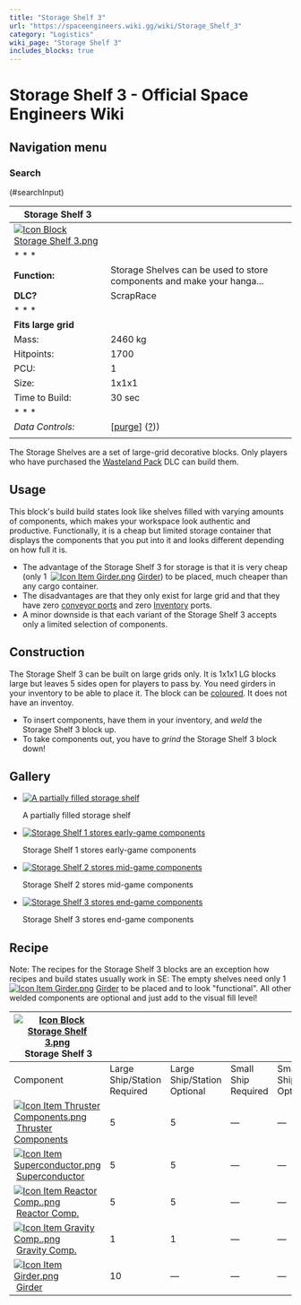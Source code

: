 ```yaml
---
title: "Storage Shelf 3"
url: "https://spaceengineers.wiki.gg/wiki/Storage_Shelf_3"
category: "Logistics"
wiki_page: "Storage Shelf 3"
includes_blocks: true
---
```


# Storage Shelf 3 - Official Space Engineers Wiki

## Navigation menu

### Search

(#searchInput)

| Storage Shelf 3 |     |
| --- | --- |
| [![Icon Block Storage Shelf 3.png](https://spaceengineers.wiki.gg/images/9/98/Icon_Block_Storage_Shelf_3.png?25eb25)](https://spaceengineers.wiki.gg/wiki/File:Icon_Block_Storage_Shelf_3.png) |     |
| * * * |     |
| **Function:** | Storage Shelves can be used to store components and make your hanga... |
| **DLC?** | ScrapRace |
| * * * |     |
| **Fits large grid** |     |
| Mass: | 2460 kg |
| Hitpoints: | 1700 |
| PCU: | 1   |
| Size: | 1x1x1 |
| Time to Build: | 30 sec |
| * * * |     |
| _Data Controls:_ | \[[purge](https://spaceengineers.wiki.gg/wiki/Storage_Shelf_3?action=purge)\] ([?](https://spaceengineers.wiki.gg/wiki/Template:Info_Block))) |
|     |     |

The Storage Shelves are a set of large-grid decorative blocks. Only players who have purchased the [Wasteland Pack](https://spaceengineers.wiki.gg/wiki/Wasteland_Pack "Wasteland Pack") DLC can build them.

## Usage

This block's build build states look like shelves filled with varying amounts of components, which makes your workspace look authentic and productive. Functionally, it is a cheap but limited storage container that displays the components that you put into it and looks different depending on how full it is.

*   The advantage of the Storage Shelf 3 for storage is that it is very cheap (only 1  [![Icon Item Girder.png](https://spaceengineers.wiki.gg/images/thumb/e/e9/Icon_Item_Girder.png/21px-Icon_Item_Girder.png?b2c906)](https://spaceengineers.wiki.gg/wiki/Girder "Girder") [Girder](https://spaceengineers.wiki.gg/wiki/Girder "Girder")) to be placed, much cheaper than any cargo container.
*   The disadvantages are that they only exist for large grid and that they have zero [conveyor ports](https://spaceengineers.wiki.gg/wiki/Conveyor_system "Conveyor system") and zero [Inventory](https://spaceengineers.wiki.gg/wiki/Inventory "Inventory") ports.
*   A minor downside is that each variant of the Storage Shelf 3 accepts only a limited selection of components.

## Construction

The Storage Shelf 3 can be built on large grids only. It is 1x1x1 LG blocks large but leaves 5 sides open for players to pass by. You need girders in your inventory to be able to place it. The block can be [coloured](https://spaceengineers.wiki.gg/wiki/Color "Color"). It does not have an inventoy.

*   To insert components, have them in your inventory, and _weld_ the Storage Shelf 3 block up.
*   To take components out, you have to _grind_ the Storage Shelf 3 block down!

## Gallery

*   [![A partially filled storage shelf](https://spaceengineers.wiki.gg/images/thumb/e/e8/Storage_shelve.jpg/120px-Storage_shelve.jpg?813f84)](https://spaceengineers.wiki.gg/wiki/File:Storage_shelve.jpg "A partially filled storage shelf")
    
    A partially filled storage shelf
    
*   [![Storage Shelf 1 stores early-game components](https://spaceengineers.wiki.gg/images/thumb/a/a6/Icon_Block_Storage_Shelf_1.png/120px-Icon_Block_Storage_Shelf_1.png?d8d7d2)](https://spaceengineers.wiki.gg/wiki/File:Icon_Block_Storage_Shelf_1.png "Storage Shelf 1 stores early-game components")
    
    Storage Shelf 1 stores early-game components
    
*   [![Storage Shelf 2 stores mid-game components](https://spaceengineers.wiki.gg/images/thumb/8/82/Icon_Block_Storage_Shelf_2.png/120px-Icon_Block_Storage_Shelf_2.png?af7dc1)](https://spaceengineers.wiki.gg/wiki/File:Icon_Block_Storage_Shelf_2.png "Storage Shelf 2 stores mid-game components")
    
    Storage Shelf 2 stores mid-game components
    
*   [![Storage Shelf 3 stores end-game components](https://spaceengineers.wiki.gg/images/thumb/9/98/Icon_Block_Storage_Shelf_3.png/120px-Icon_Block_Storage_Shelf_3.png?25eb25)](https://spaceengineers.wiki.gg/wiki/File:Icon_Block_Storage_Shelf_3.png "Storage Shelf 3 stores end-game components")
    
    Storage Shelf 3 stores end-game components
    

## Recipe

Note: The recipes for the Storage Shelf 3 blocks are an exception how recipes and build states usually work in SE: The empty shelves need only 1  [![Icon Item Girder.png](https://spaceengineers.wiki.gg/images/thumb/e/e9/Icon_Item_Girder.png/21px-Icon_Item_Girder.png?b2c906)](https://spaceengineers.wiki.gg/wiki/Girder "Girder") [Girder](https://spaceengineers.wiki.gg/wiki/Girder "Girder") to be placed and to look "functional". All other welded components are optional and just add to the visual fill level!

| [![Icon Block Storage Shelf 3.png](https://spaceengineers.wiki.gg/images/thumb/9/98/Icon_Block_Storage_Shelf_3.png/21px-Icon_Block_Storage_Shelf_3.png?25eb25)](https://spaceengineers.wiki.gg/wiki/Storage_Shelf_3 "Storage Shelf 3") Storage Shelf 3 |     |     |     |     |
| --- | --- | --- | --- | --- |
| Component | Large Ship/Station  <br>Required | Large Ship/Station  <br>Optional | Small Ship  <br>Required | Small Ship  <br>Optional |
| [![Icon Item Thruster Components.png](https://spaceengineers.wiki.gg/images/thumb/5/51/Icon_Item_Thruster_Components.png/21px-Icon_Item_Thruster_Components.png?a3a389)](https://spaceengineers.wiki.gg/wiki/Thruster_Components "Thruster Components") [Thruster Components](https://spaceengineers.wiki.gg/wiki/Thruster_Components "Thruster Components") | 5   | 5   | —   | —   |
| [![Icon Item Superconductor.png](https://spaceengineers.wiki.gg/images/thumb/a/a9/Icon_Item_Superconductor.png/21px-Icon_Item_Superconductor.png?b28dbd)](https://spaceengineers.wiki.gg/wiki/Superconductor "Superconductor") [Superconductor](https://spaceengineers.wiki.gg/wiki/Superconductor "Superconductor") | 5   | 5   | —   | —   |
| [![Icon Item Reactor Comp..png](https://spaceengineers.wiki.gg/images/thumb/e/ed/Icon_Item_Reactor_Comp..png/21px-Icon_Item_Reactor_Comp..png?a4057b)](https://spaceengineers.wiki.gg/wiki/Reactor_Comp. "Reactor Comp.") [Reactor Comp.](https://spaceengineers.wiki.gg/wiki/Reactor_Comp. "Reactor Comp.") | 5   | 5   | —   | —   |
| [![Icon Item Gravity Comp..png](https://spaceengineers.wiki.gg/images/thumb/c/c7/Icon_Item_Gravity_Comp..png/21px-Icon_Item_Gravity_Comp..png?191808)](https://spaceengineers.wiki.gg/wiki/Gravity_Comp. "Gravity Comp.") [Gravity Comp.](https://spaceengineers.wiki.gg/wiki/Gravity_Comp. "Gravity Comp.") | 1   | 1   | —   | —   |
| [![Icon Item Girder.png](https://spaceengineers.wiki.gg/images/thumb/e/e9/Icon_Item_Girder.png/21px-Icon_Item_Girder.png?b2c906)](https://spaceengineers.wiki.gg/wiki/Girder "Girder") [Girder](https://spaceengineers.wiki.gg/wiki/Girder "Girder") | 10  | —   | —   | —   |